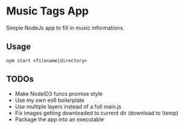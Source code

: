 # Music Tags App

Simple NodeJs app to fill in music informations.

## Usage

```
npm start <filename|directory>
```

## TODOs

* Make NodeID3 funcs promise style
* Use my own es6 boilerplate
* Use multiple layers instead of a full main.js
* Fix images getting downloaded to current dir (download to \temp)
* Package the app into an executable